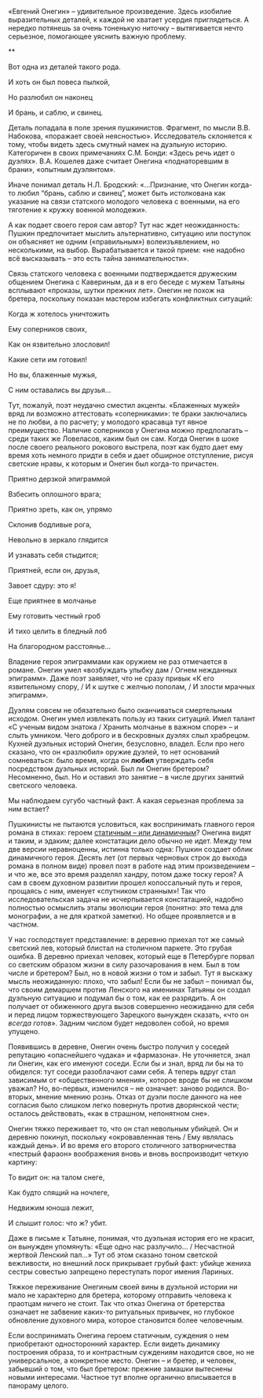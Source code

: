 «Евгений Онегин» – удивительное произведение. Здесь изобилие выразительных деталей, к каждой не хватает усердия приглядеться. А нередко потянешь за очень тоненькую ниточку – вытягивается нечто серьезное, помогающее уяснить важную проблему.

**

Вот одна из деталей такого рода.

И хоть он был повеса пылкой,

Но разлюбил он наконец

И брань, и саблю, и свинец.

Деталь попадала в поле зрения пушкинистов. Фрагмент, по мысли В.В. Набокова, «поражает своей неясностью»[‌](#). Исследователь склоняется к тому, чтобы видеть здесь смутный намек на дуэльную историю. Категоричен в своих примечаниях С.М. Бонди: «Здесь речь идет о дуэлях»[‌](#). В.А. Кошелев даже считает Онегина «поднаторевшим в брани», «опытным дуэлянтом»[‌](#).

Иначе понимал деталь Н.Л. Бродский: «…Признание, что Онегин когда-то любил “брань, саблю и свинец”, может быть истолкована как указание на связи статского молодого человека с военными, на его тяготение к кружку военной молодежи»[‌](#).

А как подает своего героя сам автор? Тут нас ждет неожиданность: Пушкин предпочитает мыслить альтернативно, ситуацию или поступок он объясняет не одним («правильным») волеизъявлением, но несколькими, на выбор. Вырабатывается и такой прием: «не надобно всё высказывать – это есть тайна занимательности».

Связь статского человека с военными подтверждается дружеским общением Онегина с Кавериным, да и в его беседе с мужем Татьяны всплывают «проказы, шутки прежних лет». Онегин не похож на бретера, поскольку показан мастером избегать конфликтных ситуаций: 

Когда ж хотелось уничтожить

Ему соперников своих,

Как он язвительно злословил!

Какие сети им готовил!

Но вы, блаженные мужья,

С ним оставались вы друзья…

Тут, пожалуй, поэт неудачно сместил акценты. «Блаженных мужей» вряд ли возможно аттестовать «соперниками»: те браки заключались не по любви, а по расчету; у молодого красавца тут явное преимущество. Наличие соперников у Онегина можно предполагать – среди таких же Ловеласов, каким был он сам. Когда Онегин в шоке после своего реального рокового выстрела, поэт как будто дает ему время хоть немного придти в себя и дает обширное отступление, рисуя светские нравы, к которым и Онегин был когда-то причастен.

Приятно дерзкой эпиграммой

Взбесить оплошного врага;

Приятно зреть, как он, упрямо

Склонив бодливые рога,

Невольно в зеркало глядится

И узнавать себя стыдится;

Приятней, если он, друзья,

Завоет сдуру: это я!

Еще приятнее в молчанье

Ему готовить честный гроб

И тихо целить в бледный лоб

На благородном расстоянье…

Владение героя эпиграммами как оружием не раз отмечается в романе. Онегин умел «возбуждать улыбку дам / Огнем нежданных эпиграмм». Даже поэт заявляет, что не сразу привык «К его язвительному спору, / И к шутке с желчью пополам, / И злости мрачных эпиграмм».

Дуэлям совсем не обязательно было оканчиваться смертельным исходом. Онегин умел извлекать пользу из таких ситуаций. Имел талант «С ученым видом знатока / Хранить молчанье в важном споре» – и слыть умником. Чего доброго и в бескровных дуэлях слыл храбрецом. Кухней дуэльных историй Онегин, безусловно, владел. Если про него сказано, что он «разлюбил» оружие дуэлей, то нет оснований сомневаться: было время, когда он **любил** утверждать себя посредством дуэльных историй. Был ли Онегин бретером? Несомненно, был. Но и оставил это занятие – в числе других занятий светского человека.

Мы наблюдаем сугубо частный факт. А какая серьезная проблема за ним встает?

Пушкинисты не пытаются условиться, как воспринимать главного героя романа в стихах: героем [статичным – или динамичным](https://discours.io/articles/culture/onegin-geroy-statichnyy-ili-dinamichnyy)? Онегина видят и таким, и эдаким; далее констатации дело обычно не идет. Между тем две версии неравноценны, истинна только одна: Пушкин создает облик динамичного героя. Десять лет (от первых черновых строк до выхода романа в полном виде) провел поэт в работе над этим произведением – и что же, все это время разделял хандру, потом даже тоску героя? А сам в своем духовном развитии прошел колоссальный путь и героя, прощаясь с ним, именует «спутником странным»! Так что исследовательская задача не исчерпывается констатацией, надобно полностью осмыслить этапы эволюции героя (понятно: это тема для монографии, а не для краткой заметки). Но общее проявляется и в частном.

У нас господствует представление: в деревню приехал тот же самый светский лев, который блистал на столичном паркете. Это грубая ошибка. В деревню приехал человек, который еще в Петербурге порвал со светским образом жизни в силу разочарования в нем. Был в том числе и бретером? Был, но в новой жизни о том и забыл. Тут я выскажу мысль неожиданную: плохо, что забыл! Если бы не забыл – понимал бы, что своим демаршем против Ленского на именинах Татьяны он создал дуэльную ситуацию и подумал бы о том, как ее разрядить. А он получает от обиженного друга вызов совершенно неожиданно для себя и перед лицом торжествующего Зарецкого вынужден сказать, «что он _всегда готов_». Задним числом будет недоволен собой, но время упущено.

Появившись в деревне, Онегин очень быстро получил у соседей репутацию «опаснейшего чудака» и «фармазона». Не уточняется, знал ли Онегин, как его именуют соседи. Если бы и знал, вряд ли бы на то обиделся: тут соседи разоблачают сами себя. А теперь вдруг стал зависимым от «общественного мнения», которое вроде бы не слишком уважал? Но, во-первых, изменился – не означает: заново родился. Во-вторых, мнение мнению рознь. Отказ от дуэли после данного на нее согласия было слишком легко повернуть против дворянской чести; осталось действовать, «как в страшном, непонятном сне».

Онегин тяжко переживает то, что он стал невольным убийцей. Он и деревню покинул, поскольку «окровавленная тень / Ему являлась каждый день». И во время его второго столичного затворничества «пестрый фараон» воображения вновь и вновь воспроизводит четкую картину:

То видит он: на талом снеге, 

Как будто спящий на ночлеге,

Недвижим юноша лежит, 

И слышит голос: что ж? убит.

Даже в письме к Татьяне, понимая, что дуэльная история его не красит, он вынужден упомянуть: «Еще одно нас разлучило… / Несчастной жертвой Ленский пал…» Тут об этом сказано тоном светской вежливости, но внешний лоск прикрывает грубый факт: убийце жениха сестры совестью запрещено переступать порог имения Лариных.

Тяжкое переживание Онегиным своей вины в дуэльной истории ни мало не характерно для бретера, которому отправить человека к праотцам ничего не стоит. Так что отказ Онегина от бретерства означает не забвение каких-то ритуальных привычек, но глубокое обновление духовного мира, которое становится более человечным.

Если воспринимать Онегина героем статичным, суждения о нем приобретают односторонний характер. Если видеть динамику построения образа, то и контрастным суждениям находится свое, но не универсальное, а конкретное место. Онегин – и бретер, и человек, забывший о том, что был бретером: прежние замашки вытеснены новыми интересами. Частное тут вполне органично вписывается в панораму целого.
